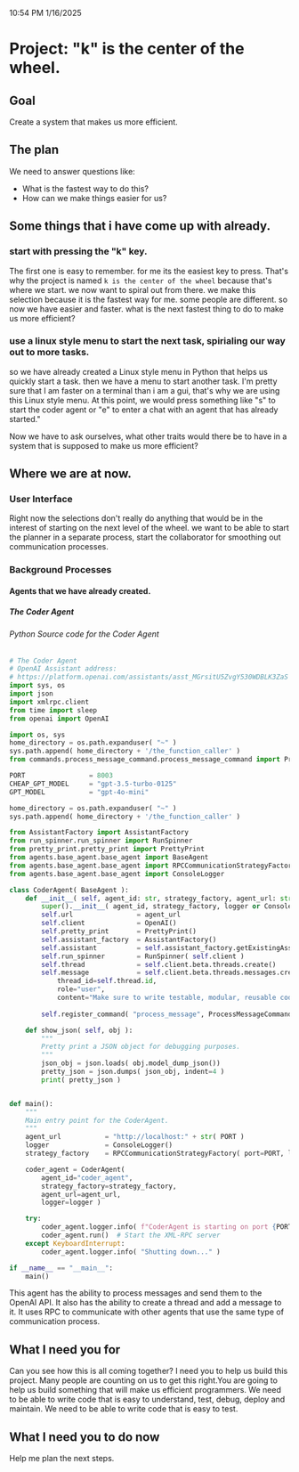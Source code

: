 10:54 PM 1/16/2025
# Project: "k" is the center of the wheel.
## Goal
Create a system that makes us more efficient.

## The plan
We need to answer questions like:
- What is the fastest way to do this?
- How can we make things easier for us?


## Some things that i have come up with already.
### start with pressing the "k" key.
The first one is easy to remember. for me its the easiest key to press.  That's why the project is named `k is the center of the wheel` because that's where we start. we now want to spiral out from there.  we make this selection because it is the fastest way for me.    some people are different.  so now we have easier and faster. 
what is the next fastest thing to do to make us more efficient? 

### use a linux style menu to start the next task, spirialing our way out to more tasks.
so we have already created a Linux style menu in Python that helps us quickly start a task.
then we have a menu to start another task.  I'm pretty sure that I am faster on a terminal than i am a gui, that's why we are using this Linux style menu.   At this point, we would press something like "s" to start the coder agent or "e" to enter a chat with an agent that has already started."

Now we have to ask ourselves, what other traits would there be to have in a system that is supposed to make us more efficient? 

## Where we are at now.
### User Interface
Right now the selections don't really do anything that would be in the interest of starting on the next level of the wheel.
we want to be able to start the planner in a separate process, start the collaborator for smoothing out communication processes.

### Background Processes

#### Agents that we have already created.

##### The Coder Agent

###### Python Source code for the Coder Agent
```python
# The Coder Agent
# OpenAI Assistant address:
# https://platform.openai.com/assistants/asst_MGrsitU5ZvgY530WDBLK3ZaS
import sys, os
import json
import xmlrpc.client
from time import sleep
from openai import OpenAI

import os, sys
home_directory = os.path.expanduser( "~" )
sys.path.append( home_directory + '/the_function_caller' )
from commands.process_message_command.process_message_command import ProcessMessageCommand

PORT                = 8003
CHEAP_GPT_MODEL     = "gpt-3.5-turbo-0125"
GPT_MODEL           = "gpt-4o-mini"

home_directory = os.path.expanduser( "~" )
sys.path.append( home_directory + '/the_function_caller' )

from AssistantFactory import AssistantFactory
from run_spinner.run_spinner import RunSpinner
from pretty_print.pretty_print import PrettyPrint
from agents.base_agent.base_agent import BaseAgent
from agents.base_agent.base_agent import RPCCommunicationStrategyFactory
from agents.base_agent.base_agent import ConsoleLogger

class CoderAgent( BaseAgent ):
    def __init__( self, agent_id: str, strategy_factory, agent_url: str, logger=None ):
        super().__init__( agent_id, strategy_factory, logger or ConsoleLogger())
        self.url                = agent_url
        self.client             = OpenAI()                                  # Create the OpenAI client
        self.pretty_print       = PrettyPrint()
        self.assistant_factory  = AssistantFactory()
        self.assistant          = self.assistant_factory.getExistingAssistant( assistant_id="asst_MGrsitU5ZvgY530WDBLK3ZaS" )
        self.run_spinner        = RunSpinner( self.client )
        self.thread             = self.client.beta.threads.create()         # Create a thread
        self.message            = self.client.beta.threads.messages.create( # Add a message to the thread
            thread_id=self.thread.id,
            role="user",
            content="Make sure to write testable, modular, reusable code for our project." )
        
        self.register_command( "process_message", ProcessMessageCommand( self )) # Register the command to process incoming messages

    def show_json( self, obj ):
        """
        Pretty print a JSON object for debugging purposes.
        """
        json_obj = json.loads( obj.model_dump_json())
        pretty_json = json.dumps( json_obj, indent=4 )
        print( pretty_json )


def main():
    """
    Main entry point for the CoderAgent.
    """
    agent_url           = "http://localhost:" + str( PORT )
    logger              = ConsoleLogger()
    strategy_factory    = RPCCommunicationStrategyFactory( port=PORT, logger=logger )

    coder_agent = CoderAgent(
        agent_id="coder_agent",
        strategy_factory=strategy_factory,
        agent_url=agent_url,
        logger=logger )

    try:
        coder_agent.logger.info( f"CoderAgent is starting on port {PORT}..." )
        coder_agent.run()  # Start the XML-RPC server
    except KeyboardInterrupt:
        coder_agent.logger.info( "Shutting down..." )

if __name__ == "__main__":
    main()
```

This agent has the ability to process messages and send them to the OpenAI API.  It also has the ability to create a thread and add a message to it.  It uses RPC to communicate with other agents that use the same type of communication process.  


## What I need you for
 Can you see how this is all coming together?  I need you to help us build this project.  Many people are counting on us to get this right.You are going to help us build something that will make us efficient programmers.  We need to be able to write code that is easy to understand, test, debug, deploy and maintain.  We need to be able to write code that is easy to test.

## What I need you to do now
Help me plan the next steps.
